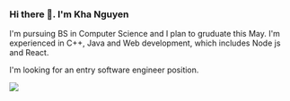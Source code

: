 ### Hi there 👋. I'm Kha Nguyen

I'm pursuing BS in Computer Science and I plan to gruduate this May. I'm experienced in C++, Java and Web development, which includes Node js and React. 

I'm looking for an entry software engineer position. 
 
 
<a href="https://www.linkedin.com/in/kha-nguyen-724075188/"> <img src="https://img.shields.io/badge/LinkedIn-0077B5?style=for-the-badge&logo=linkedin&logoColor=white"/> </a>
<!--
**khanguyen74/khanguyen74** is a ✨ _special_ ✨ repository because its `README.md` (this file) appears on your GitHub profile.

Here are some ideas to get you started:

- 🔭 I’m currently working on ...
- 🌱 I’m currently learning ...
- 👯 I’m looking to collaborate on ...
- 🤔 I’m looking for help with ...
- 💬 Ask me about ...
- 📫 How to reach me: ...
- 😄 Pronouns: ...
- ⚡ Fun fact: ...
-->
